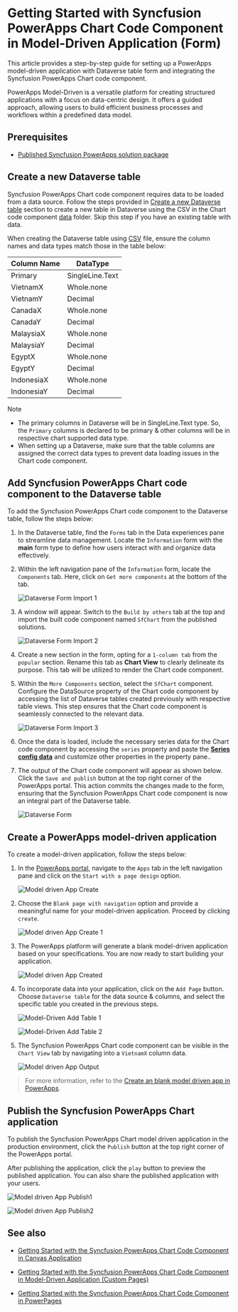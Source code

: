 # Getting Started with Syncfusion PowerApps Chart Code Component in Model-Driven Application (Form)

This article provides a step-by-step guide for setting up a PowerApps model-driven application with Dataverse table form and integrating the Syncfusion PowerApps Chart code component.

PowerApps Model-Driven is a versatile platform for creating structured applications with a focus on data-centric design. It offers a guided approach, allowing users to build efficient business processes and workflows within a predefined data model.

## Prerequisites

- [Published Syncfusion PowerApps solution package](../../README.md#deploying-the-solution-package-in-the-powerapps-portal)

## Create a new Dataverse table

Syncfusion PowerApps Chart code component requires data to be loaded from a data source. Follow the steps provided in [Create a new Dataverse table](../common/faq.md#how-to-create-a-new-dataverse-table) section to create a new table in Dataverse using the CSV in the Chart code component [data](../../components/charts/data/) folder. Skip this step if you have an existing table with data.

When creating the Dataverse table using [CSV](../../components/charts/data/chartData.csv) file, ensure the column names and data types match those in the table below:

| Column Name | DataType   |
|-------------|------------|
| Primary     | SingleLine.Text |
| VietnamX    | Whole.none |
| VietnamY    | Decimal |
| CanadaX     | Whole.none |
| CanadaY     | Decimal |
| MalaysiaX   | Whole.none |
| MalaysiaY   | Decimal |
| EgyptX      | Whole.none |
| EgyptY      | Decimal |
| IndonesiaX  | Whole.none |
| IndonesiaY  | Decimal |

> [!NOTE]
>
> - The primary columns in Dataverse will be in SingleLine.Text type. So, the `Primary` columns is declared to be primary & other columns will be in respective chart supported data type.
> - When setting up a Dataverse, make sure that the table columns are assigned the correct data types to prevent data loading issues in the Chart code component.

## Add Syncfusion PowerApps Chart code component to the Dataverse table

To add the Syncfusion PowerApps Chart code component to the Dataverse table, follow the steps below:

1. In the Dataverse table, find the `Forms` tab in the Data experiences pane to streamline data management. Locate the `Information` form with the **main** form type to define how users interact with and organize data effectively.

2. Within the left navigation pane of the `Information` form, locate the `Components` tab. Here, click on `Get more components` at the bottom of the tab.

    ![Dataverse Form Import 1](../images/common/MD-PP-Import1.png)

3. A window will appear. Switch to the `Build by others` tab at the top and import the built code component named `SfChart` from the published solutions.

    ![Dataverse Form Import 2](../images/charts/MD-PP-Import2.png)

4. Create a new section in the form, opting for a `1-column tab` from the `popular` section. Rename this tab as **Chart View** to clearly delineate its purpose. This tab will be utilized to render the Chart code component.

5. Within the `More Components` section, select the `SfChart` component. Configure the DataSource property of the Chart code component by accessing the list of Dataverse tables created previously with respective table views. This step ensures that the Chart code component is seamlessly connected to the relevant data.

    ![Dataverse Form Import 3](../images/charts/MD-PP-Import3.png)

6. Once the data is loaded, include the necessary series data for the Chart code component by accessing the `series` property and paste the [**Series config data**](../../components/charts/data/seriesConfig.json) and customize other properties in the property pane..

7. The output of the Chart code component will appear as shown below. Click the `Save and publish` button at the top right corner of the PowerApps portal. This action commits the changes made to the form, ensuring that the Syncfusion PowerApps Chart code component is now an integral part of the Dataverse table.

    ![Dataverse Form](../images/charts/MD-PP-DataverseForm.png)

## Create a PowerApps model-driven application

To create a model-driven application, follow the steps below:

1. In the [PowerApps portal](https://make.powerapps.com/), navigate to the `Apps` tab in the left navigation pane and click on the `Start with a page design` option.

    ![Model driven App Create](../images/common/CV-App.png)

2. Choose the `Blank page with navigation` option and provide a meaningful name for your model-driven application. Proceed by clicking `create`.

    ![Model driven App Create 1](../images/common/CV-App1.png)

3. The PowerApps platform will generate a blank model-driven application based on your specifications. You are now ready to start building your application.

    ![Model driven App Created](../images/common/MD-Created.png)

4. To incorporate data into your application, click on the `Add Page` button. Choose `Dataverse table` for the data source & columns, and select the specific table you created in the previous steps.

    ![Model-Driven Add Table 1](../images/common/MD-AddTable1.png)

    ![Model-Driven Add Table 2](../images/common/MD-AddTable2.png)

5. The Syncfusion PowerApps Chart code component can be visible in the `Chart View` tab by navigating into a `VietnamX` column data.

    ![Model driven App Output](../images/charts/MD-Output.png)

> For more information, refer to the [Create an blank model driven app in PowerApps](https://learn.microsoft.com/en-us/power-apps/maker/model-driven-apps/build-app-three-steps).

## Publish the Syncfusion PowerApps Chart application

To publish the Syncfusion PowerApps Chart model driven application in the production environment, click the `Publish` button at the top right corner of the PowerApps portal.

After publishing the application, click the `play` button to preview the published application. You can also share the published application with your users.

![Model driven App Publish1](../images/charts/MD-Publish1.png)

![Model driven App Publish2](../images/charts/MD-Publish2.png)

## See also

- [Getting Started with the Syncfusion PowerApps Chart Code Component in Canvas Application](getting-started-with-canvas.md)

- [Getting Started with the Syncfusion PowerApps Chart Code Component in Model-Driven Application (Custom Pages)](getting-started-with-model-driven-custom-pages.md)

- [Getting Started with the Syncfusion PowerApps Chart Code Component in PowerPages](getting-started-with-power-pages.md)
